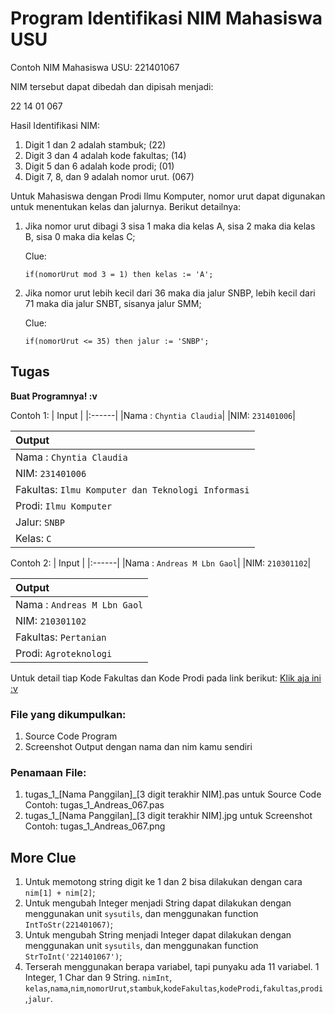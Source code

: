 # Program Identifikasi NIM Mahasiswa USU

Contoh NIM Mahasiswa USU:
221401067


NIM tersebut dapat dibedah dan dipisah menjadi:

22 14 01 067


Hasil Identifikasi NIM:
1. Digit 1 dan 2 adalah stambuk; (22)
2. Digit 3 dan 4 adalah kode fakultas; (14)
3. Digit 5 dan 6 adalah kode prodi; (01)
4. Digit 7, 8, dan 9 adalah nomor urut. (067)

Untuk Mahasiswa dengan Prodi Ilmu Komputer, nomor urut dapat digunakan untuk menentukan kelas dan jalurnya. Berikut detailnya:
1. Jika nomor urut dibagi 3 sisa 1 maka dia kelas A, sisa 2 maka dia kelas B, sisa 0 maka dia kelas C;

   Clue:

   `if(nomorUrut mod 3 = 1) then
     kelas := 'A';`
2. Jika nomor urut lebih kecil dari 36 maka dia jalur SNBP, lebih kecil dari 71 maka dia jalur SNBT, sisanya jalur SMM;

   Clue:

   `if(nomorUrut <= 35) then
     jalur := 'SNBP';`

## Tugas
**Buat Programnya! :v**

Contoh 1:
| Input |
|:------|
|Nama : `Chyntia Claudia`|
|NIM: `231401006`|

| Output |
|:------|
|Nama : `Chyntia Claudia`|
|NIM: `231401006`|
|Fakultas: `Ilmu Komputer dan Teknologi Informasi`|
|Prodi: `Ilmu Komputer`|
|Jalur: `SNBP`|
|Kelas: `C`|

Contoh 2:
| Input |
|:------|
|Nama : `Andreas M Lbn Gaol`|
|NIM: `210301102`|

| Output |
|:------|
|Nama : `Andreas M Lbn Gaol`|
|NIM: `210301102`|
|Fakultas: `Pertanian`|
|Prodi: `Agroteknologi`|

Untuk detail tiap Kode Fakultas dan Kode Prodi pada link berikut:
[Klik aja ini :v](https://docs.google.com/spreadsheets/d/1s7yNQjytmaS7Y9XYd_ASlU8oOHj4-kO9SrOfwDJXjLo/edit?usp=sharing)

### File yang dikumpulkan:
1. Source Code Program
2. Screenshot Output dengan nama dan nim kamu sendiri

### Penamaan File:
1. tugas_1_[Nama Panggilan]_[3 digit terakhir NIM].pas untuk Source Code
   Contoh: tugas_1_Andreas_067.pas
2. tugas_1_[Nama Panggilan]_[3 digit terakhir NIM].jpg untuk Screenshot
   Contoh: tugas_1_Andreas_067.png

## More Clue
1. Untuk memotong string digit ke 1 dan 2 bisa dilakukan dengan cara `nim[1] + nim[2]`;
2. Untuk mengubah Integer menjadi String dapat dilakukan dengan menggunakan unit `sysutils`, dan menggunakan function `IntToStr(221401067)`;
3. Untuk mengubah String menjadi Integer dapat dilakukan dengan menggunakan unit `sysutils`, dan menggunakan function `StrToInt('221401067')`;
4. Terserah menggunakan berapa variabel, tapi punyaku ada 11 variabel. 1 Integer, 1 Char dan 9 String. `nimInt`, `kelas`,`nama`,`nim`,`nomorUrut`,`stambuk`,`kodeFakultas`,`kodeProdi`,`fakultas`,`prodi`,`jalur`.
